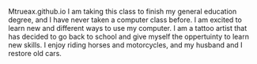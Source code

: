 Mtrueax.github.io
I am taking this class to finish my general education degree, and I have never taken a computer class before. I am excited to learn new and different ways to use my computer. I am a tattoo artist that has decided to go back to school and give myself the oppertuinty to learn new skills. I enjoy riding horses and motorcycles, and my husband and I restore old cars. 

